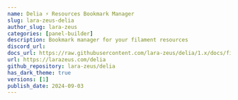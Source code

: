 ```yaml
---
name: Delia ⚡️ Resources Bookmark Manager
slug: lara-zeus-delia
author_slug: lara-zeus
categories: [panel-builder]
description: Bookmark manager for your filament resources
discord_url:
docs_url: https://raw.githubusercontent.com/lara-zeus/delia/1.x/docs/filament.md
url: https://larazeus.com/delia
github_repository: lara-zeus/delia
has_dark_theme: true
versions: [1]
publish_date: 2024-09-03
---
```

